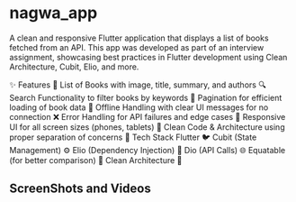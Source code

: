 # nagwa_app


A clean and responsive Flutter application that displays a list of books fetched from an API. This app was developed as part of an interview assignment, showcasing best practices in Flutter development using Clean Architecture, Cubit, Elio, and more.

✨ Features
📖 List of Books with image, title, summary, and authors
🔍 Search Functionality to filter books by keywords
🔄 Pagination for efficient loading of book data
📶 Offline Handling with clear UI messages for no connection
❌ Error Handling for API failures and edge cases
📱 Responsive UI for all screen sizes (phones, tablets)
🧼 Clean Code & Architecture using proper separation of concerns
🧠 Tech Stack
Flutter 🐦
Cubit (State Management) ⚙️
Elio (Dependency Injection) 💉
Dio (API Calls) 🌐
Equatable (for better comparison) 🧮
Clean Architecture 🧱

## ScreenShots and Videos



